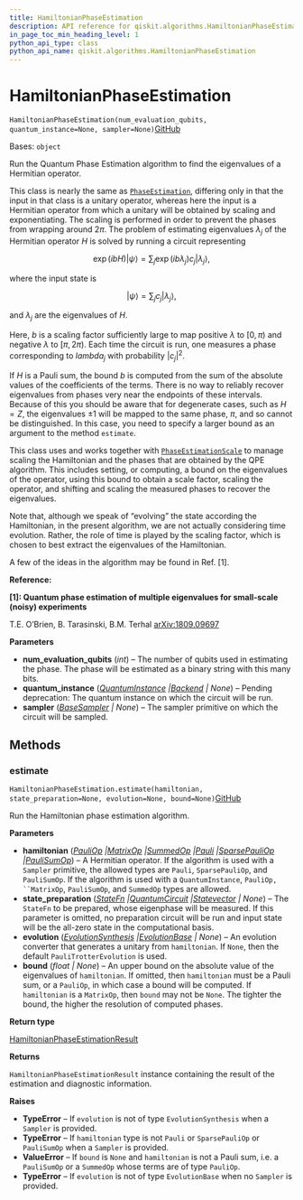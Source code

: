 ```yaml
---
title: HamiltonianPhaseEstimation
description: API reference for qiskit.algorithms.HamiltonianPhaseEstimation
in_page_toc_min_heading_level: 1
python_api_type: class
python_api_name: qiskit.algorithms.HamiltonianPhaseEstimation
---
```


# HamiltonianPhaseEstimation

<span id="qiskit.algorithms.HamiltonianPhaseEstimation" />

`HamiltonianPhaseEstimation(num_evaluation_qubits, quantum_instance=None, sampler=None)`[GitHub](https://github.com/qiskit/qiskit/tree/stable/0.40/qiskit/algorithms/phase_estimators/hamiltonian_phase_estimation.py "view source code")

Bases: `object`

Run the Quantum Phase Estimation algorithm to find the eigenvalues of a Hermitian operator.

This class is nearly the same as [`PhaseEstimation`](qiskit.algorithms.PhaseEstimation "qiskit.algorithms.PhaseEstimation"), differing only in that the input in that class is a unitary operator, whereas here the input is a Hermitian operator from which a unitary will be obtained by scaling and exponentiating. The scaling is performed in order to prevent the phases from wrapping around $2\pi$. The problem of estimating eigenvalues $\lambda_j$ of the Hermitian operator $H$ is solved by running a circuit representing

$$
\exp(i b H) |\psi\rangle = \sum_j \exp(i b \lambda_j) c_j |\lambda_j\rangle,
$$

where the input state is

$$
|\psi\rangle = \sum_j c_j |\lambda_j\rangle,
$$

and $\lambda_j$ are the eigenvalues of $H$.

Here, $b$ is a scaling factor sufficiently large to map positive $\lambda$ to $[0,\pi)$ and negative $\lambda$ to $[\pi,2\pi)$. Each time the circuit is run, one measures a phase corresponding to $lambda_j$ with probability $|c_j|^2$.

If $H$ is a Pauli sum, the bound $b$ is computed from the sum of the absolute values of the coefficients of the terms. There is no way to reliably recover eigenvalues from phases very near the endpoints of these intervals. Because of this you should be aware that for degenerate cases, such as $H=Z$, the eigenvalues $\pm 1$ will be mapped to the same phase, $\pi$, and so cannot be distinguished. In this case, you need to specify a larger bound as an argument to the method `estimate`.

This class uses and works together with [`PhaseEstimationScale`](qiskit.algorithms.PhaseEstimationScale "qiskit.algorithms.PhaseEstimationScale") to manage scaling the Hamiltonian and the phases that are obtained by the QPE algorithm. This includes setting, or computing, a bound on the eigenvalues of the operator, using this bound to obtain a scale factor, scaling the operator, and shifting and scaling the measured phases to recover the eigenvalues.

Note that, although we speak of “evolving” the state according the Hamiltonian, in the present algorithm, we are not actually considering time evolution. Rather, the role of time is played by the scaling factor, which is chosen to best extract the eigenvalues of the Hamiltonian.

A few of the ideas in the algorithm may be found in Ref. \[1].

**Reference:**

**\[1]: Quantum phase estimation of multiple eigenvalues for small-scale (noisy) experiments**

T.E. O’Brien, B. Tarasinski, B.M. Terhal [arXiv:1809.09697](https://arxiv.org/abs/1809.09697)

**Parameters**

*   **num\_evaluation\_qubits** (*int*) – The number of qubits used in estimating the phase. The phase will be estimated as a binary string with this many bits.
*   **quantum\_instance** ([*QuantumInstance*](qiskit.utils.QuantumInstance "qiskit.utils.QuantumInstance")  *|*[*Backend*](qiskit.providers.Backend "qiskit.providers.Backend") *| None*) – Pending deprecation: The quantum instance on which the circuit will be run.
*   **sampler** ([*BaseSampler*](qiskit.primitives.BaseSampler "qiskit.primitives.BaseSampler") *| None*) – The sampler primitive on which the circuit will be sampled.

## Methods

### estimate

<span id="qiskit.algorithms.HamiltonianPhaseEstimation.estimate" />

`HamiltonianPhaseEstimation.estimate(hamiltonian, state_preparation=None, evolution=None, bound=None)`[GitHub](https://github.com/qiskit/qiskit/tree/stable/0.40/qiskit/algorithms/phase_estimators/hamiltonian_phase_estimation.py "view source code")

Run the Hamiltonian phase estimation algorithm.

**Parameters**

*   **hamiltonian** ([*PauliOp*](qiskit.opflow.primitive_ops.PauliOp "qiskit.opflow.primitive_ops.PauliOp")  *|*[*MatrixOp*](qiskit.opflow.primitive_ops.MatrixOp "qiskit.opflow.primitive_ops.MatrixOp")  *|*[*SummedOp*](qiskit.opflow.list_ops.SummedOp "qiskit.opflow.list_ops.SummedOp")  *|*[*Pauli*](qiskit.quantum_info.Pauli "qiskit.quantum_info.Pauli")  *|*[*SparsePauliOp*](qiskit.quantum_info.SparsePauliOp "qiskit.quantum_info.SparsePauliOp")  *|*[*PauliSumOp*](qiskit.opflow.primitive_ops.PauliSumOp "qiskit.opflow.primitive_ops.PauliSumOp")) – A Hermitian operator. If the algorithm is used with a `Sampler` primitive, the allowed types are `Pauli`, `SparsePauliOp`, and `PauliSumOp`. If the algorithm is used with a `QuantumInstance`, `PauliOp, ``MatrixOp`, `PauliSumOp`, and `SummedOp` types are allowed.
*   **state\_preparation** ([*StateFn*](qiskit.opflow.state_fns.StateFn "qiskit.opflow.state_fns.StateFn")  *|*[*QuantumCircuit*](qiskit.circuit.QuantumCircuit "qiskit.circuit.QuantumCircuit")  *|*[*Statevector*](qiskit.quantum_info.Statevector "qiskit.quantum_info.Statevector") *| None*) – The `StateFn` to be prepared, whose eigenphase will be measured. If this parameter is omitted, no preparation circuit will be run and input state will be the all-zero state in the computational basis.
*   **evolution** ([*EvolutionSynthesis*](qiskit.synthesis.EvolutionSynthesis "qiskit.synthesis.EvolutionSynthesis")  *|*[*EvolutionBase*](qiskit.opflow.evolutions.EvolutionBase "qiskit.opflow.evolutions.EvolutionBase") *| None*) – An evolution converter that generates a unitary from `hamiltonian`. If `None`, then the default `PauliTrotterEvolution` is used.
*   **bound** (*float | None*) – An upper bound on the absolute value of the eigenvalues of `hamiltonian`. If omitted, then `hamiltonian` must be a Pauli sum, or a `PauliOp`, in which case a bound will be computed. If `hamiltonian` is a `MatrixOp`, then `bound` may not be `None`. The tighter the bound, the higher the resolution of computed phases.

**Return type**

[HamiltonianPhaseEstimationResult](qiskit.algorithms.HamiltonianPhaseEstimationResult "qiskit.algorithms.HamiltonianPhaseEstimationResult")

**Returns**

`HamiltonianPhaseEstimationResult` instance containing the result of the estimation and diagnostic information.

**Raises**

*   **TypeError** – If `evolution` is not of type `EvolutionSynthesis` when a `Sampler` is provided.
*   **TypeError** – If `hamiltonian` type is not `Pauli` or `SparsePauliOp` or `PauliSumOp` when a `Sampler` is provided.
*   **ValueError** – If `bound` is `None` and `hamiltonian` is not a Pauli sum, i.e. a `PauliSumOp` or a `SummedOp` whose terms are of type `PauliOp`.
*   **TypeError** – If `evolution` is not of type `EvolutionBase` when no `Sampler` is provided.

